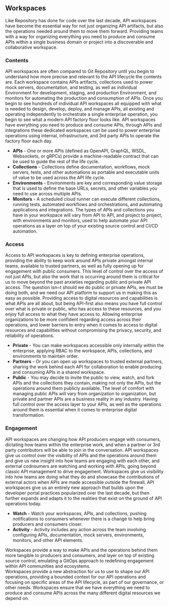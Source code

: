 ## Workspaces 
Like Repository has done for code over the last decade, API workspaces have become the essential way for not just organizing API artifacts, but also the operations needed around them to move them forward. Providing teams with a way for organizing everything you need to produce and consume APIs within a single business domain or project into a discoverable and collaborative workspace. 

### Contents 
API workspaces are often compared to Git Repository until you begin to understand how more precise and relevant to the API lifecycle the contents are. Each workspace contains APIs artifacts, collections used to power mock servers, documentation, and testing, as well as individual Environment for development, staging, and production Environment, and monitors for automating the production and consumption of APIs. Once you begin to see hundreds of individual API workspaces all equipped with what is needed to design, develop, deploy, and manage APIs, all existing and operating independently to orchestrate a single enterprise operation, you begin to see what a modern API factory floor looks like. API workspaces have everything you need to produce and consume APIs, through APIs and integrations these dedicated workspaces can be used to power enterprise operations using internal, infrastructure, and 3rd party APIs to operate the factory floor each day. 

- **APIs** - One or more APIs (defined as OpenAPI, GraphQL, WSDL, Websockets, or gRPCs) provide a machine-readable contract that can be used to guide the rest of the life cycle. 
- **Collections** - Collections define documentation, workflows, mock servers, tests, and other automations as portable and executable units of value to be used across the API life cycle. 
- **Environments** - Environments are key and corresponding value storage that is used to define the base URLs, secrets, and other variables you need to use across multiple APIs. 
- **Monitors** - A scheduled cloud runner can execute different collections, running tests, automated workflows and orchestrations, and automating applications and integrations. 
The types of APIs and collections you have in your workspace will vary from API to API, and project to project, with environments and monitors, used to help automate your API operations as a layer on top of your existing source control and CI/CD automation. 
### Access 
Access to API workspaces is key to defining enterprise operations, providing the ability to keep work around APIs private amongst internal teams, available to trusted partners, as well as fully opening up for engagement with public consumers. This level of control over the access of not just APIs, but also the work that is occurring around them is critical for us to move beyond the past anxieties regarding public and private API access. The question isn~t should we do public or private APIs, we must be doing both, and we need our API platform to support us in making this as easy as possible. Providing access to digital resources and capabilities is what APIs are all about, but being API-first also means you have full control over what is private or public, who has access to these resources, and you enjoy full access to what they have access to. Allowing enterprise organizations to be more confident regarding access across their operations, and lower barriers to entry when it comes to access to digital resources and capabilities without compromising the privacy, security, and reliability of operations. 

- **Private** - You can make workspaces accessible only internally within the enterprise, applying RBAC to the workspace, APIs, collections, and environments to maintain order. 
- **Partners** - Or you can open up workspaces to trusted external partners, sharing the work behind each API for collaboration to enable producing and consuming APIs in a shared workspace. 
- **Public** - You may decide to invite the public to view, watch, and fork APIs and the collections they contain, making not only the APIs, but the operations around them publicly available. 
The level of comfort with managing public APIs will vary from organization to organization, but private and partner APIs are a business reality in any industry. Having full control over the access layer to your APIs, as well as the operations around them is essential when it comes to enterprise digital transformation. 
### Engagement 
API workspaces are changing how API producers engage with consumers, dictating how teams within the enterprise work, and when a partner or 3rd party contributors will be able to join in the conversation. API workspaces give us control over the visibility of APIs and the operations around them and give us new insight into how teams are engaging with each other, and external codnsumers are watching and working with APIs, going beyond classic API management to drive engagement. Workspaces give us visibility into how teams are doing what they do and showcase the contributions of external actors when APIs are made accessible outside the firewall. API workspaces give us an entirely new approach that builds upon the developer portal practices popularized over the last decade, but then further expands and adapts it to the realities that exist on the ground of API operations today. 

- **Watch** - Watch your workspaces, APIs, and collections, pushing notifications to consumers whenever there is a change to help bring producers and consumers closer. 
- **Activity** - Activity includes any action across the team involving configuring APIs, documentation, mock servers, environments, monitors, and other API elements.
 
Workspaces provide a way to make APIs and the operations behind them more tangible to producers and consumers, and layer on top of existing source control, emulating a GitOps approach to redefining engagement within API communities and ecosystems.  
Workspaces provide a new abstraction for us to use to shape our API operations, providing a bounded context for our API operations and focusing on specific areas of the API lifecycle, as part of our governance, or other needs. Workspaces ensure that we have everything we need to produce and consume APIs across the many different digital resources we depend on. 
